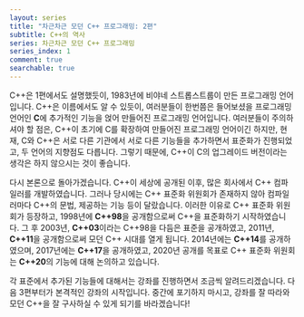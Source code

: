 ```yaml
---
layout: series
title: "차근차근 모던 C++ 프로그래밍: 2편"
subtitle: C++의 역사
series: 차근차근 모던 C++ 프로그래밍
series_index: 1
comment: true
searchable: true
---
```


C++은 1편에서도 설명했듯이, 1983년에 비야네 스트롭스트룹이 만든 프로그래밍 언어입니다. C++은 이름에서도 알 수 있듯이, 여러분들이 한번쯤은 들어보셨을 프로그래밍 언어인 **C**에 추가적인 기능을 얹어 만들어진 프로그래밍 언어입니다. 여러분들이 주의하셔야 할 점은, C++이 초기에 C를 확장하여 만들어진 프로그래밍 언어이긴 하지만, 현재, C와 C++은 서로 다른 기관에서 서로 다른 기능들을 추가하면서 표준화가 진행되었고, 두 언어의 지향점도 다릅니다. 그렇기 때문에, C++이 C의 업그레이드 버전이라는 생각은 하지 않으시는 것이 좋습니다.

다시 본론으로 돌아가겠습니다. C++이 세상에 공개된 이후, 많은 회사에서 C++ 컴파일러를 개발하였습니다. 그러나 당시에는 C++ 표준화 위원회가 존재하지 않아 컴파일러마다 C++의 문법, 제공하는 기능 등이 달랐습니다. 이러한 이유로 C++ 표준화 위원회가 등장하고, 1998년에 **C++98**을 공개함으로써 C++을 표준화하기 시작하였습니다. 그 후 2003년, **C++03**이라는 C++98을 다듬은 표준을 공개하였고, 2011년, **C++11**을 공개함으로써 모던 C++ 시대를 열게 됩니다. 2014년에는 **C++14**를 공개하였으며, 2017년에는 **C++17**을 공개하였고, 2020년 공개를 목표로 C++ 표준화 위원회는 **C++20**의 기능에 대해 논의하고 있습니다.

각 표준에서 추가된 기능들에 대해서는 강좌를 진행하면서 조금씩 알려드리겠습니다. 다음 3편부터가 본격적인 강좌의 시작입니다. 중간에 포기하지 마시고, 강좌를 잘 따라와 모던 C++을 잘 구사하실 수 있게 되기를 바라겠습니다!